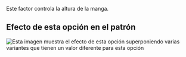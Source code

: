 Este factor controla la altura de la manga.

## Efecto de esta opción en el patrón

![Esta imagen muestra el efecto de esta opción superponiendo varias variantes que tienen un valor diferente para esta opción](carlton_sleevecapheight_sample.svg "Efecto de esta opción en el patrón")
